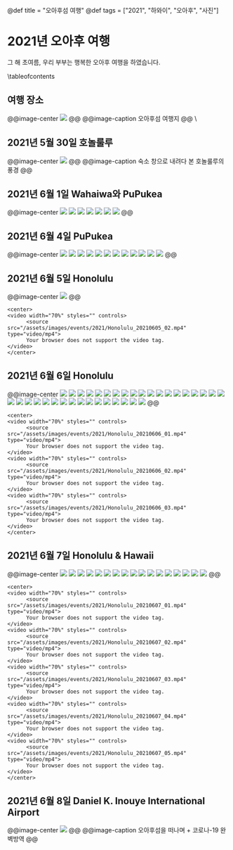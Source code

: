 @def title = "오아후섬 여행"
@def tags = ["2021", "하와이", "오아후", "사진"]

# 2021년 오아후 여행

그 해 초여름, 우리 부부는 행복한 오아후 여행을 하였습니다.

\tableofcontents <!-- you can use \toc as well -->

##  여행 장소
@@image-center
![](/assets/images/events/2021/OahuTravelPlaces.jpg)
@@
@@image-caption
오아후섬 여행지
@@
\\

## 2021년 5월 30일 호놀룰루
@@image-center
![](/assets/images/events/2021/honolulu_20210530.jpg)
@@
@@image-caption
숙소 창으로 내려다 본 호놀룰루의 풍경
@@

## 2021년 6월 1일 Wahaiwa와 PuPukea
@@image-center
![](/assets/images/events/2021/WahaiwaPuPukea_20210601_01.jpg)
![](/assets/images/events/2021/WahaiwaPuPukea_20210601_02.jpg)
![](/assets/images/events/2021/WahaiwaPuPukea_20210601_03.jpg)
![](/assets/images/events/2021/WahaiwaPuPukea_20210601_04.jpg)
![](/assets/images/events/2021/WahaiwaPuPukea_20210601_05.jpg)
![](/assets/images/events/2021/WahaiwaPuPukea_20210601_06.jpg)
![](/assets/images/events/2021/WahaiwaPuPukea_20210601_07.jpg)
@@

## 2021년 6월 4일 PuPukea
@@image-center
![](/assets/images/events/2021/Pupukea_20210604_01.jpg)
![](/assets/images/events/2021/Pupukea_20210604_02.jpg)
![](/assets/images/events/2021/Pupukea_20210604_03.jpg)
![](/assets/images/events/2021/Pupukea_20210604_04.jpg)
![](/assets/images/events/2021/Pupukea_20210604_05.jpg)
![](/assets/images/events/2021/Pupukea_20210604_06.jpg)
![](/assets/images/events/2021/Pupukea_20210604_07.jpg)
![](/assets/images/events/2021/Pupukea_20210604_08.jpg)
![](/assets/images/events/2021/Pupukea_20210604_09.jpg)
![](/assets/images/events/2021/Pupukea_20210604_10.jpg)
![](/assets/images/events/2021/Pupukea_20210604_11.jpg)
![](/assets/images/events/2021/Pupukea_20210604_12.jpg)
@@

## 2021년 6월 5일 Honolulu
@@image-center
![](/assets/images/events/2021/Honolulu_20210605_01.jpg)
@@
~~~
<center>
<video width="70%" styles="" controls>
      <source src="/assets/images/events/2021/Honolulu_20210605_02.mp4" type="video/mp4">
      Your browser does not support the video tag.
</video>
</center>
~~~

## 2021년 6월 6일 Honolulu
@@image-center
![](/assets/images/events/2021/Honolulu_20210606_01.jpg)
![](/assets/images/events/2021/Honolulu_20210606_02.jpg)
![](/assets/images/events/2021/Honolulu_20210606_03.jpg)
![](/assets/images/events/2021/Honolulu_20210606_04.jpg)
![](/assets/images/events/2021/Honolulu_20210606_05.jpg)
![](/assets/images/events/2021/Honolulu_20210606_06.jpg)
![](/assets/images/events/2021/Honolulu_20210606_07.jpg)
![](/assets/images/events/2021/Honolulu_20210606_08.jpg)
![](/assets/images/events/2021/Honolulu_20210606_09.jpg)
![](/assets/images/events/2021/Honolulu_20210606_10.jpg)
![](/assets/images/events/2021/Honolulu_20210606_11.jpg)
![](/assets/images/events/2021/Honolulu_20210606_12.jpg)
![](/assets/images/events/2021/Honolulu_20210606_13.jpg)
![](/assets/images/events/2021/Honolulu_20210606_14.jpg)
![](/assets/images/events/2021/Honolulu_20210606_15.jpg)
![](/assets/images/events/2021/Honolulu_20210606_16.jpg)
![](/assets/images/events/2021/Honolulu_20210606_17.jpg)
![](/assets/images/events/2021/Honolulu_20210606_18.jpg)
![](/assets/images/events/2021/Honolulu_20210606_19.jpg)
![](/assets/images/events/2021/Honolulu_20210606_20.jpg)
![](/assets/images/events/2021/Honolulu_20210606_21.jpg)
![](/assets/images/events/2021/Honolulu_20210606_22.jpg)
![](/assets/images/events/2021/Honolulu_20210606_23.jpg)
![](/assets/images/events/2021/Honolulu_20210606_24.jpg)
![](/assets/images/events/2021/Honolulu_20210606_25.jpg)
![](/assets/images/events/2021/Honolulu_20210606_26.jpg)
![](/assets/images/events/2021/Honolulu_20210606_27.jpg)
![](/assets/images/events/2021/Honolulu_20210606_28.jpg)
![](/assets/images/events/2021/Honolulu_20210606_29.jpg)
![](/assets/images/events/2021/Honolulu_20210606_30.jpg)
![](/assets/images/events/2021/Honolulu_20210606_31.jpg)
![](/assets/images/events/2021/Honolulu_20210606_32.jpg)
![](/assets/images/events/2021/Honolulu_20210606_33.jpg)
![](/assets/images/events/2021/Honolulu_20210606_34.jpg)
![](/assets/images/events/2021/Honolulu_20210606_35.jpg)
@@

~~~
<center>
<video width="70%" styles="" controls>
      <source src="/assets/images/events/2021/Honolulu_20210606_01.mp4" type="video/mp4">
      Your browser does not support the video tag.
</video>
<video width="70%" styles="" controls>
      <source src="/assets/images/events/2021/Honolulu_20210606_02.mp4" type="video/mp4">
      Your browser does not support the video tag.
</video>
<video width="70%" styles="" controls>
      <source src="/assets/images/events/2021/Honolulu_20210606_03.mp4" type="video/mp4">
      Your browser does not support the video tag.
</video>
</center>
~~~

## 2021년 6월 7일 Honolulu & Hawaii
@@image-center
![](/assets/images/events/2021/Honolulu_20210607_01.jpg)
![](/assets/images/events/2021/Honolulu_20210607_02.jpg)
![](/assets/images/events/2021/Honolulu_20210607_03.jpg)
![](/assets/images/events/2021/Honolulu_20210607_04.jpg)
![](/assets/images/events/2021/Honolulu_20210607_05.jpg)
![](/assets/images/events/2021/Honolulu_20210607_06.jpg)
![](/assets/images/events/2021/Honolulu_20210607_07.jpg)
![](/assets/images/events/2021/Honolulu_20210607_08.jpg)
![](/assets/images/events/2021/Honolulu_20210607_09.jpg)
![](/assets/images/events/2021/Honolulu_20210607_10.jpg)
![](/assets/images/events/2021/Honolulu_20210607_11.jpg)
![](/assets/images/events/2021/Honolulu_20210607_12.jpg)
![](/assets/images/events/2021/Honolulu_20210607_13.jpg)
![](/assets/images/events/2021/Honolulu_20210607_14.jpg)
![](/assets/images/events/2021/Honolulu_20210607_15.jpg)
![](/assets/images/events/2021/Honolulu_20210607_16.jpg)
![](/assets/images/events/2021/Honolulu_20210607_17.jpg)
@@

~~~
<center>
<video width="70%" styles="" controls>
      <source src="/assets/images/events/2021/Honolulu_20210607_01.mp4" type="video/mp4">
      Your browser does not support the video tag.
</video>
<video width="70%" styles="" controls>
      <source src="/assets/images/events/2021/Honolulu_20210607_02.mp4" type="video/mp4">
      Your browser does not support the video tag.
</video>
<video width="70%" styles="" controls>
      <source src="/assets/images/events/2021/Honolulu_20210607_03.mp4" type="video/mp4">
      Your browser does not support the video tag.
</video>
<video width="70%" styles="" controls>
      <source src="/assets/images/events/2021/Honolulu_20210607_04.mp4" type="video/mp4">
      Your browser does not support the video tag.
</video>
<video width="70%" styles="" controls>
      <source src="/assets/images/events/2021/Honolulu_20210607_05.mp4" type="video/mp4">
      Your browser does not support the video tag.
</video>
</center>
~~~

## 2021년 6월 8일 Daniel K. Inouye International Airport
@@image-center
![](/assets/images/events/2021/HonoluluAirport_20210608.jpg)
@@
@@image-caption
오아후섬을 떠나며 + 코로나-19 완벽방역
@@
